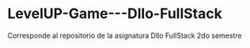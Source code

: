 # LevelUP-Game---Dllo-FullStack
Corresponde al repositorio de la asignatura Dllo FullStack 2do semestre

